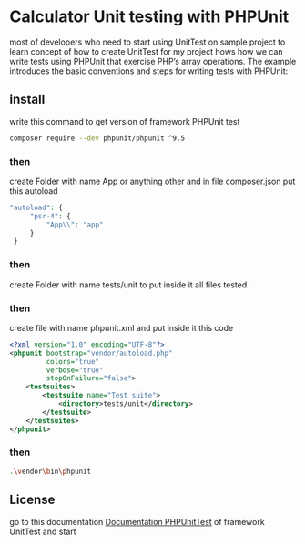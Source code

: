 # Calculator Unit testing with PHPUnit
most of developers who need to start using UnitTest on sample project to learn concept of how to create UnitTest for my project
hows how we can write tests using PHPUnit that exercise PHP’s array operations. 
The example introduces the basic conventions and steps for writing tests with PHPUnit:
## install
write this command to get version of framework PHPUnit test
````bash
composer require --dev phpunit/phpunit ^9.5
````


### then
create Folder with name App or anything other
and in file composer.json put this autoload 

````php
"autoload": {
     "psr-4": {
         "App\\": "app"
     }
 }
````
 
 
### then
create Folder with name tests/unit to put inside it all files tested

### then
create file with name phpunit.xml
and put inside it this code 


````xml
<?xml version="1.0" encoding="UTF-8"?>
<phpunit bootstrap="vendor/autoload.php"
         colors="true"
         verbose="true"
         stopOnFailure="false">
    <testsuites>
        <testsuite name="Test suite">
            <directory>tests/unit</directory>
        </testsuite>
    </testsuites>
</phpunit>
```` 

### then
````bash
.\vendor\bin\phpunit
````


## License
go to this documentation 
[Documentation PHPUnitTest](https://phpunit.readthedocs.io/)
of framework UnitTest and start
